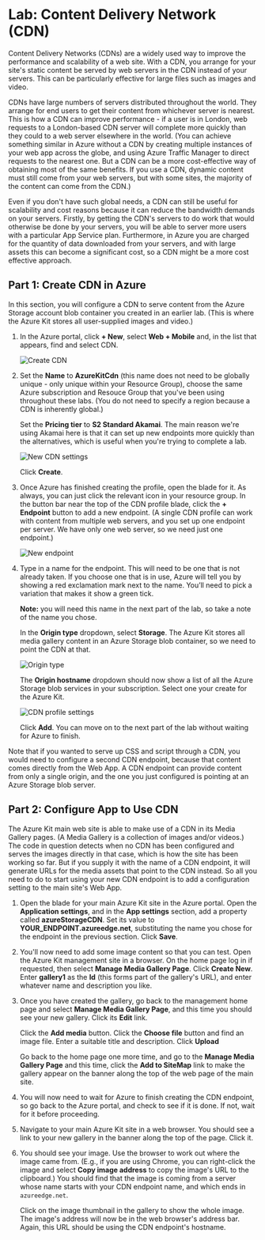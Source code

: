# Lab: Content Delivery Network (CDN)

Content Delivery Networks (CDNs) are a widely used way to improve the performance
and scalability of a web site. With a CDN, you arrange for your site's static
content be served by web servers in the CDN instead of your servers. This can be
particularly effective for large files such as images and video.

CDNs have large numbers of servers distributed throughout the world. They arrange
for end users to get their content from whichever server is nearest. This is how a
CDN can improve performance - if a user is in London, web requests to a London-based
CDN server will complete more quickly than they could to a web server elsewhere in
the world. (You can achieve something similar in Azure without a CDN by creating
multiple instances of your web app across the globe, and using Azure Traffic Manager
to direct requests to the nearest one. But a CDN can be a more cost-effective way
of obtaining most of the same benefits. If you use a CDN, dynamic content must still
come from your web servers, but with some sites, the majority of the content can
come from the CDN.)

Even if you don't have such global needs, a CDN can still be useful for scalability
and cost reasons because it can reduce the bandwidth demands on your servers. Firstly,
by getting the CDN's servers to do work that would otherwise be done by your servers,
you will be able to server more users with a particular App Service plan. Furthermore,
in Azure you are charged for the quantity of data downloaded from your servers, and
with large assets this can become a significant cost, so a CDN might be a more cost
effective approach.

## Part 1: Create CDN in Azure

In this section, you will configure a CDN to serve content from the Azure Storage
account blob container you created in an earlier lab. (This is where the Azure Kit
stores all user-supplied images and video.)

1.  In the Azure portal, click **+ New**, select **Web + Mobile** and, in the list
    that appears, find and select CDN.

    ![Create CDN](media/AzurePortalMarketplaceCdn.png)

2.  Set the **Name** to **AzureKitCdn** (this name does not need to be globally
    unique - only unique within your Resource Group), choose the same Azure subscription
    and Resouce Group that you've been using throughout these labs. (You do not need
    to specify a region because a CDN is inherently global.)

    Set the **Pricing tier** to **S2 Standard Akamai**. The main reason we're using
    Akamai here is that it can set up new endpoints more quickly than the
    alternatives, which is useful when you're trying to complete a lab.

    ![New CDN settings](media/CdnNew.png)

    Click **Create**.

3.  Once Azure has finished creating the profile, open the blade for it. As
    always, you can just click the relevant icon in your resource group.
    In the button bar near the top of the CDN profile blade, click the
    **+ Endpoint** button to add a new endpoint. (A single CDN profile can
    work with content from multiple web servers, and you set up one endpoint
    per server. We have only one web server, so we need just one endpoint.)

    ![New endpoint](media/CdnNewEndpoint.png)

4.  Type in a name for the endpoint. This will need to be one that is not
    already taken. If you choose one that is in use, Azure will tell you by
    showing a red exclamation mark next to the name. You’ll need to pick a
    variation that makes it show a green tick.

    **Note:** you will need this name in the next part of the lab, so take a note
    of the name you chose.

    In the **Origin type** dropdown, select **Storage**. The Azure Kit stores all
    media gallery content in an Azure Storage blob container, so we need to point
    the CDN at that.

    ![Origin type](media/CdnOriginTypes.png)

    The **Origin hostname** dropdown should now show a list of all the Azure Storage
    blob services in your subscription. Select one your create for the Azure Kit.

    ![CDN profile settings](media/CdnAddEndpoint.png)

    Click **Add**. You can move on to the next part of the lab without waiting
    for Azure to finish.

Note that if you wanted to serve up CSS and script through a CDN, you would need
to configure a second CDN endpoint, because that content comes directly from the
Web App. A CDN endpoint can provide content from only a single origin, and the
one you just configured is pointing at an Azure Storage blob server.


## Part 2: Configure App to Use CDN

The Azure Kit main web site is able to make use of a CDN in its Media Gallery pages.
(A Media Gallery is a collection of images and/or videos.) The code in question detects
when no CDN has been configured and serves the images directly in that case, which is
how the site has been working so far. But if you supply it with the name of a CDN
endpoint, it will generate URLs for the media assets that point to the CDN instead.
So all you need to do to start using your new CDN endpoint is to add a configuration
setting to the main site's Web App.

1.  Open the blade for your main Azure Kit site in the Azure portal. Open the
    **Application settings**, and in the **App settings** section, add a property
    called **azureStorageCDN**. Set its value to **YOUR_ENDPOINT.azureedge.net**,
    substituting the name you chose for the endpoint in the previous section.
    Click **Save**.

2.  You'll now need to add some image content so that you can test. Open the Azure Kit
    management site in a browser. On the home page log in if requested, then select
    **Manage Media Gallery Page**. Click **Create New**. Enter **gallery1** as the
    **Id** (this forms part of the gallery's URL), and enter  whatever name and
    description you like.

3. Once you have created the gallery, go back to the management home page and select
    **Manage Media Gallery Page**, and this time you should see your new gallery.
    Click its **Edit** link.

    Click the **Add media** button. Click the **Choose file** button and find an image
    file. Enter a suitable title and description. Click **Upload**

    Go back to the home page one more time, and go to the **Manage Media Gallery Page**
    and this time, click the **Add to SiteMap** link to make the gallery appear on the
    banner along the top of the web page of the main site.

4.  You will now need to wait for Azure to finish creating the CDN endpoint, so go
    back to the Azure portal, and check to see if it is done. If not, wait for it
    before proceeding.

5.  Navigate to your main Azure Kit site in a web browser. You should see a link to
    your new gallery in the banner along the top of the page. Click it.

6.  You should see your image. Use the browser to work out where the image came from.
    (E.g., if you are using Chrome, you can right-click the image and select
    **Copy image address** to copy the image's URL to the clipboard.) You should find
    that the image is coming from a server whose name starts with your CDN endpoint
    name, and which ends in `azureedge.net`.

    Click on the image thumbnail in the gallery to show the whole image. The image's
    address will now be in the web browser's address bar. Again, this URL should be
    using the CDN endpoint's hostname.

